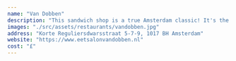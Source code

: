 ```yaml
---
name: "Van Dobben"
description: "This sandwich shop is a true Amsterdam classic! It's the best place to get a kroket, but they also have delicious sandwiches with different meats. Some of my favourites: kroket, rosbief and ossenworst."
images: "./src/assets/restaurants/vandobben.jpg"
address: "Korte Reguliersdwarsstraat 5-7-9, 1017 BH Amsterdam"
website: "https://www.eetsalonvandobben.nl"
cost: "£"
---
```

